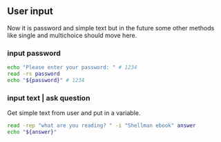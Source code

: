 ## User input

Now it is password and simple text but in the future some other methods like single and multichoice should move here.

### input password

```bash
echo "Please enter your password: " # 1234
read -rs password
echo "${password}" # 1234
```

### input text | ask question

Get simple text from user and put in a variable.

```bash
read -rep "what are you reading? " -i "Shellman ebook" answer
echo "${answer}"
```

